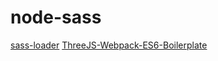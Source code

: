 # node-sass

[sass-loader](https://github.com/webpack-contrib/sass-loader)
[ThreeJS-Webpack-ES6-Boilerplate](https://github.com/paulmg/ThreeJS-Webpack-ES6-Boilerplate)
